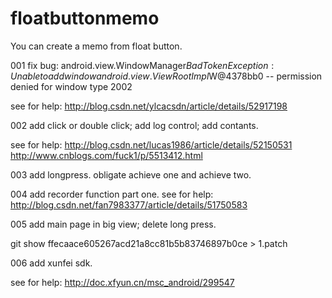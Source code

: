 # floatbuttonmemo
You can create a memo from float button.

001 fix bug:
android.view.WindowManager$BadTokenException: Unable to add window android.view.ViewRootImpl$W@4378bb0 -- permission denied for window type 2002

see for help: http://blog.csdn.net/ylcacsdn/article/details/52917198

002 add click or double click; add log control; add contants.

see for help: http://blog.csdn.net/lucas1986/article/details/52150531
http://www.cnblogs.com/fuck1/p/5513412.html

003 add longpress. obligate achieve one and achieve two.

004 add recorder function part one.
see for help: http://blog.csdn.net/fan7983377/article/details/51750583

005 add main page in big view; delete long press.

git show ffecaace605267acd21a8cc81b5b83746897b0ce > 1.patch

006 add xunfei sdk.

see for help: http://doc.xfyun.cn/msc_android/299547
